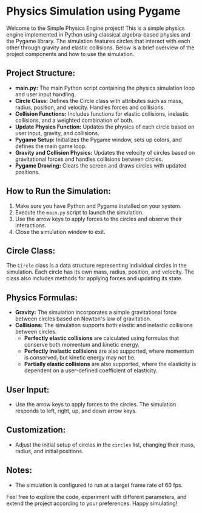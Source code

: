 # Physics Simulation using Pygame

Welcome to the Simple Physics Engine project! This is a simple physics engine implemented in Python using classical algebra-based physics and the Pygame library. The simulation features circles that interact with each other through gravity and elastic collisions. Below is a brief overview of the project components and how to use the simulation.

## Project Structure:

- **main.py:** The main Python script containing the physics simulation loop and user input handling.
- **Circle Class:** Defines the Circle class with attributes such as mass, radius, position, and velocity. Handles forces and collisions.
- **Collision Functions:** Includes functions for elastic collisions, inelastic collisions, and a weighted combination of both.
- **Update Physics Function:** Updates the physics of each circle based on user input, gravity, and collisions.
- **Pygame Setup:** Initializes the Pygame window, sets up colors, and defines the main game loop.
- **Gravity and Collision Physics:** Updates the velocity of circles based on gravitational forces and handles collisions between circles.
- **Pygame Drawing:** Clears the screen and draws circles with updated positions.

## How to Run the Simulation:

1. Make sure you have Python and Pygame installed on your system.
2. Execute the `main.py` script to launch the simulation.
3. Use the arrow keys to apply forces to the circles and observe their interactions.
4. Close the simulation window to exit.

## Circle Class:

The `Circle` class is a data structure representing individual circles in the simulation. Each circle has its own mass, radius, position, and velocity. The class also includes methods for applying forces and updating its state.

## Physics Formulas:

- **Gravity:** The simulation incorporates a simple gravitational force between circles based on Newton's law of gravitation.
- **Collisions:** The simulation supports both elastic and inelastic collisions between circles.
  - **Perfectly elastic collisions** are calculated using formulas that conserve both momentum and kinetic energy.
  - **Perfectly inelastic collisions** are also supported, where momentum is conserved, but kinetic energy may not be.
  - **Partially elastic collisions** are also supported, where the elasticity is dependent on a user-defined coefficient of elasticity.

## User Input:

- Use the arrow keys to apply forces to the circles. The simulation responds to left, right, up, and down arrow keys.

## Customization:

- Adjust the initial setup of circles in the `circles` list, changing their mass, radius, and initial positions.

## Notes:

- The simulation is configured to run at a target frame rate of 60 fps.

Feel free to explore the code, experiment with different parameters, and extend the project according to your preferences. Happy simulating!
